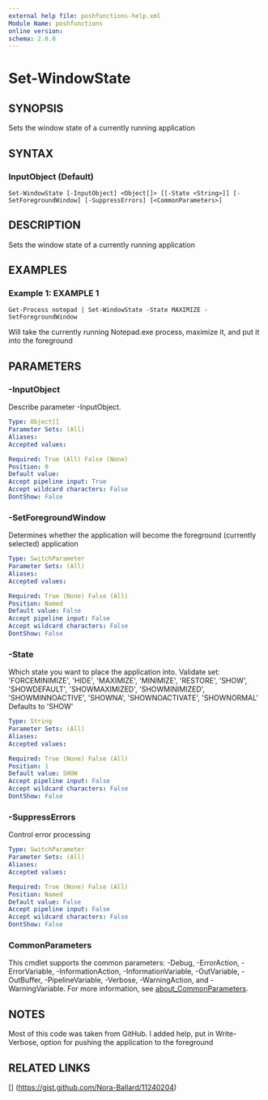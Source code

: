 ```yaml
---
external help file: poshfunctions-help.xml
Module Name: poshfunctions
online version: 
schema: 2.0.0
---
```


# Set-WindowState

## SYNOPSIS

Sets the window state of a currently running application

## SYNTAX

### InputObject (Default)

```
Set-WindowState [-InputObject] <Object[]> [[-State <String>]] [-SetForegroundWindow] [-SuppressErrors] [<CommonParameters>]
```

## DESCRIPTION

Sets the window state of a currently running application


## EXAMPLES

### Example 1: EXAMPLE 1

```
Get-Process notepad | Set-WindowState -State MAXIMIZE -SetForegroundWindow
```

Will take the currently running Notepad.exe process, maximize it, and put it into the foreground






## PARAMETERS

### -InputObject

Describe parameter -InputObject.

```yaml
Type: Object[]
Parameter Sets: (All)
Aliases: 
Accepted values: 

Required: True (All) False (None)
Position: 0
Default value: 
Accept pipeline input: True
Accept wildcard characters: False
DontShow: False
```

### -SetForegroundWindow

Determines whether the application will become the foreground (currently selected) application

```yaml
Type: SwitchParameter
Parameter Sets: (All)
Aliases: 
Accepted values: 

Required: True (None) False (All)
Position: Named
Default value: False
Accept pipeline input: False
Accept wildcard characters: False
DontShow: False
```

### -State

Which state you want to place the application into.
Validate set: 'FORCEMINIMIZE', 'HIDE', 'MAXIMIZE', 'MINIMIZE', 'RESTORE',
                 'SHOW', 'SHOWDEFAULT', 'SHOWMAXIMIZED', 'SHOWMINIMIZED',
                 'SHOWMINNOACTIVE', 'SHOWNA', 'SHOWNOACTIVATE', 'SHOWNORMAL'
Defaults to 'SHOW'

```yaml
Type: String
Parameter Sets: (All)
Aliases: 
Accepted values: 

Required: True (None) False (All)
Position: 1
Default value: SHOW
Accept pipeline input: False
Accept wildcard characters: False
DontShow: False
```

### -SuppressErrors

Control error processing

```yaml
Type: SwitchParameter
Parameter Sets: (All)
Aliases: 
Accepted values: 

Required: True (None) False (All)
Position: Named
Default value: False
Accept pipeline input: False
Accept wildcard characters: False
DontShow: False
```


### CommonParameters

This cmdlet supports the common parameters: -Debug, -ErrorAction, -ErrorVariable, -InformationAction, -InformationVariable, -OutVariable, -OutBuffer, -PipelineVariable, -Verbose, -WarningAction, and -WarningVariable. For more information, see [about_CommonParameters](http://go.microsoft.com/fwlink/?LinkID=113216).

## NOTES

Most of this code was taken from GitHub.
I added help, put in Write-Verbose, option for pushing the application to the foreground


## RELATED LINKS

[] (https://gist.github.com/Nora-Ballard/11240204)

